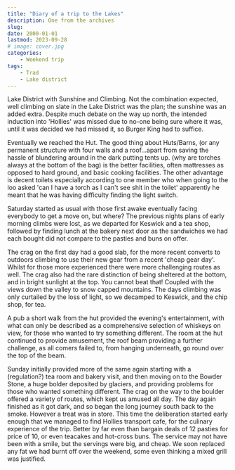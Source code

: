 ```yaml
---
title: "Diary of a trip to the Lakes"
description: One from the archives
slug: 
date: 2000-01-01
lastmod: 2023-09-28
# image: cover.jpg
categories:
    - Weekend trip
tags:
    - Trad
    - Lake district
---
```


Lake District with Sunshine and Climbing. Not the combination expected, well climbing on slate in
the Lake District was the plan; the sunshine was an added extra. Despite much debate on the way up
north, the intended induction into 'Hollies' was missed due to no-one being sure where it was, until
it was decided we had missed it, so Burger King had to suffice.

Eventually we reached the Hut. The good thing about Huts/Barns, (or any permanent structure with
four walls and a roof…apart from saving the hassle of blundering around in the dark putting tents
up. (why are torches always at the bottom of the bag) is the better facilities, often mattresses as
opposed to hard ground, and basic cooking facilities. The other advantage is decent toilets
especially according to one member who when going to the loo asked 'can I have a torch as I can't
see shit in the toilet' apparently he meant that he was having difficulty finding the light switch.

Saturday started as usual with those first awake eventually facing everybody to get a move on, but
where? The previous nights plans of early morning climbs were lost, as we departed for Keswick
and a tea shop, followed by finding lunch at the bakery next door as the sandwiches we had each
bought did not compare to the pasties and buns on offer.

The crag on the first day had a good slab, for the more recent converts to outdoors climbing to use
their new gear from a recent 'cheap gear day'. Whilst for those more experienced there were more
challenging routes as well. The crag also had the rare distinction of being sheltered at the bottom,
and in bright sunlight at the top. You cannot beat that! Coupled with the views down the valley to
snow capped mountains. The days climbing was only curtailed by the loss of light, so we decamped
to Keswick, and the chip shop, for tea.

A pub a short walk from the hut provided the evening's entertainment, with what can only be
described as a comprehensive selection of whiskeys on view, for those who wanted to try something
different. The room at the hut continued to provide amusement, the roof beam providing a further
challenge, as all comers failed to, from hanging underneath, go round over the top of the beam.

Sunday initially provided more of the same again starting with a (regulation?) tea room and bakery
visit, and then moving on to the Bowder Stone, a huge bolder deposited by glaciers, and providing
problems for those who wanted something different. The crag on the way to the boulder offered a
variety of routes, which kept us amused all day. The day again finished as it got dark, and so began
the long journey south back to the smoke. However a treat was in store. This time the deliberation
started early enough that we managed to find Hollies transport cafe, for the culinary experience of
the trip. Better by far even than bargain deals of 12 pasties for price of 10, or even teacakes and
hot-cross buns. The service may not have been with a smile, but the servings were big, and cheap.
We soon replaced any fat we had burnt off over the weekend, some even thinking a mixed grill was
justified.